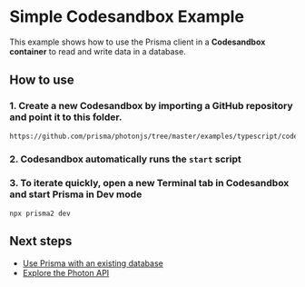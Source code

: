 # Simple Codesandbox Example

This example shows how to use the Prisma client in a **Codesandbox container** to read and write data in a database.

## How to use

### 1. Create a new Codesandbox by importing a GitHub repository and point it to this folder.

```
https://github.com/prisma/photonjs/tree/master/examples/typescript/codesandbox
```

### 2. Codesandbox automatically runs the `start` script

### 3. To iterate quickly, open a new Terminal tab in Codesandbox and start Prisma in Dev mode

```
npx prisma2 dev
```

## Next steps

- [Use Prisma with an existing database](https://github.com/prisma/prisma2-docs/blob/master/introspection.md)
- [Explore the Photon API](https://github.com/prisma/prisma2-docs/blob/master/photon/api.md)
